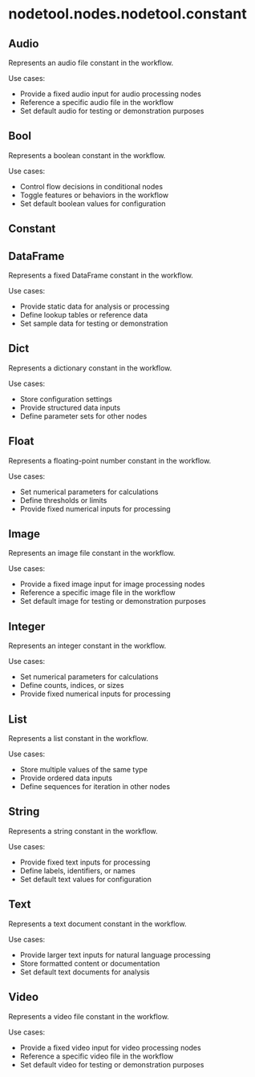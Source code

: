 # nodetool.nodes.nodetool.constant

## Audio

Represents an audio file constant in the workflow.

Use cases:
- Provide a fixed audio input for audio processing nodes
- Reference a specific audio file in the workflow
- Set default audio for testing or demonstration purposes

## Bool

Represents a boolean constant in the workflow.

Use cases:
- Control flow decisions in conditional nodes
- Toggle features or behaviors in the workflow
- Set default boolean values for configuration

## Constant

## DataFrame

Represents a fixed DataFrame constant in the workflow.

Use cases:
- Provide static data for analysis or processing
- Define lookup tables or reference data
- Set sample data for testing or demonstration

## Dict

Represents a dictionary constant in the workflow.

Use cases:
- Store configuration settings
- Provide structured data inputs
- Define parameter sets for other nodes

## Float

Represents a floating-point number constant in the workflow.

Use cases:
- Set numerical parameters for calculations
- Define thresholds or limits
- Provide fixed numerical inputs for processing

## Image

Represents an image file constant in the workflow.

Use cases:
- Provide a fixed image input for image processing nodes
- Reference a specific image file in the workflow
- Set default image for testing or demonstration purposes

## Integer

Represents an integer constant in the workflow.

Use cases:
- Set numerical parameters for calculations
- Define counts, indices, or sizes
- Provide fixed numerical inputs for processing

## List

Represents a list constant in the workflow.

Use cases:
- Store multiple values of the same type
- Provide ordered data inputs
- Define sequences for iteration in other nodes

## String

Represents a string constant in the workflow.

Use cases:
- Provide fixed text inputs for processing
- Define labels, identifiers, or names
- Set default text values for configuration

## Text

Represents a text document constant in the workflow.

Use cases:
- Provide larger text inputs for natural language processing
- Store formatted content or documentation
- Set default text documents for analysis

## Video

Represents a video file constant in the workflow.

Use cases:
- Provide a fixed video input for video processing nodes
- Reference a specific video file in the workflow
- Set default video for testing or demonstration purposes

